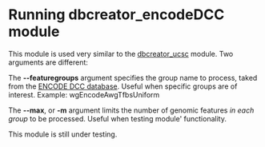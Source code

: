

Running dbcreator_encodeDCC module
========================================================

This module is used very similar to the [dbcreator_ucsc](dbcreator_ucsc.md) module. Two arguments are different:

The **--featuregroups** argument specifies the group name to process, taked from the [ENCODE DCC database](http://hgdownload.cse.ucsc.edu/goldenPath/hg19/encodeDCC/). Useful when specific groups are of interest. Example: wgEncodeAwgTfbsUniform

The **--max**, or **-m** argument limits the number of genomic features *in each group* to be processed. Useful when testing module' functionality.

This module is still under testing.
